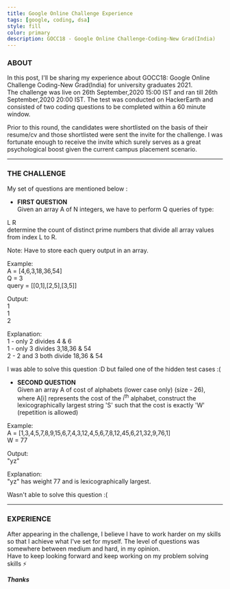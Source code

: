 ```yaml
---
title: Google Online Challenge Experience
tags: [google, coding, dsa]
style: fill
color: primary
description: GOCC18 - Google Online Challenge-Coding-New Grad(India)
---
```


### ABOUT

In this post, I'll be sharing my experience about GOCC18: Google Online Challenge Coding-New Grad(India) for university graduates 2021.  
The challenge was live on 26th September,2020 15:00 IST and ran till 26th September,2020 20:00 IST. 
The test was conducted on HackerEarth and consisted of two coding questions to be completed within a 60 minute window.  

Prior to this round, the candidates were shortlisted on the basis of their resume/cv and those shortlisted were sent the invite for the 
challenge. I was fortunate enough to receive the invite which surely serves as a great psychological boost given the current campus placement scenario.  

***


### THE CHALLENGE

My set of questions are mentioned below :

- **FIRST QUESTION**  
Given an array A of N integers, we have to perform Q queries of type:

L R  
determine the count of distinct prime numbers that divide all array values from index L to R.

Note: Have to store each query output in an array.

Example:  
A = [4,6,3,18,36,54]  
Q = 3  
query = [[0,1],[2,5],[3,5]]

Output:  
1  
1  
2  

Explanation:  
1 - only 2 divides 4 & 6  
1 - only 3 divides 3,18,36 & 54  
2 - 2 and 3 both divide 18,36 & 54  
 
I was able to solve this question :D but failed one of the hidden test cases :(

- **SECOND QUESTION**    
Given an array A of cost of alphabets (lower case only) (size - 26), where A[i] represents the cost of the i<sup>th</sup> alphabet,
construct the lexicographically largest string 'S' such that the cost is exactly 'W' (repetition is allowed)

Example:  
A = [1,3,4,5,7,8,9,15,6,7,4,3,12,4,5,6,7,8,12,45,6,21,32,9,76,1]  
W = 77

Output:  
"yz"

Explanation:  
"yz" has weight 77 and is lexicographically largest.  

Wasn't able to solve this question :(  

***


### EXPERIENCE

After appearing in the challenge, I believe I have to work harder on my skills so that I achieve what I've set for myself.
The level of questions was somewhere between medium and hard, in my opinion.  
Have to keep looking forward and keep working on my problem solving skills :zap:  

**_Thanks_**








